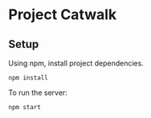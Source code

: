 # Project Catwalk

## Setup
Using npm, install project dependencies.
```
npm install
```
To run the server:
```
npm start
```
